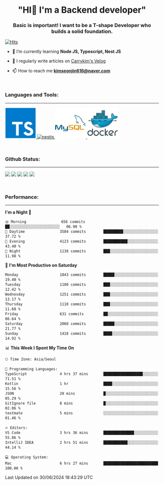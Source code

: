 <h1 align="center">"HI👋 I'm a Backend developer" </h1>
<h3 align="center">Basic is important! I want to be a T-shape Developer who builds a solid foundation.</h3>

[![Hits](https://hits.seeyoufarm.com/api/count/incr/badge.svg?url=https%3A%2F%2Fgithub.com%2Fgimseonjin&count_bg=%2318BFE5&title_bg=%23555555&icon=ko-fi.svg&icon_color=%23E7E7E7&title=hits&edge_flat=false)](https://hits.seeyoufarm.com)

- 🌱 I’m currently learning **Node JS, Typescript, Nest JS**

- 📝 I regularly write articles on [Carrykim's Velog](https://velog.io/@carrykim)

- 📫 How to reach me **kimseonjin616@naver.com**

<br/>

<h3 align="left">Languages and Tools:</h3>

***

<p align="left"> 
 <a href="https://www.typescriptlang.org/" target="_blank" rel="noreferrer"> <img src="https://raw.githubusercontent.com/devicons/devicon/master/icons/typescript/typescript-original.svg" alt="typescript" width="20%" height="20%"/> </a>
<a href="https://nestjs.com/" target="_blank" rel="noreferrer"> <img src="https://docs.nestjs.com/assets/logo-small.svg" alt="nestjs" width="20%" height="20%"/> </a> 
<a href="https://www.mysql.com/" target="_blank" rel="noreferrer"> <img src="https://raw.githubusercontent.com/devicons/devicon/master/icons/mysql/mysql-original-wordmark.svg" alt="mysql" width="20%" height="20%"/>  </a>
 <a href="https://www.docker.com/" target="_blank" rel="noreferrer"> <img src="https://raw.githubusercontent.com/devicons/devicon/master/icons/docker/docker-original-wordmark.svg" alt="docker" width="20%" height="20%"/> </a>
 </p>
</p>

<br/>

<h3 align="left">Github Status:</h3>

***

![](http://github-profile-summary-cards.vercel.app/api/cards/profile-details?username=gimseonjin&theme=nord_bright)
![](http://github-profile-summary-cards.vercel.app/api/cards/repos-per-language?username=gimseonjin&theme=nord_bright)
![](http://github-profile-summary-cards.vercel.app/api/cards/most-commit-language?username=gimseonjin&theme=nord_bright)
![](http://github-profile-summary-cards.vercel.app/api/cards/stats?username=gimseonjin&theme=nord_bright)
![](http://github-profile-summary-cards.vercel.app/api/cards/productive-time?username=gimseonjin&theme=nord_bright&utcOffset=8)


<br/>

<h3 align="left">Performance:</h3>

***

<!--START_SECTION:waka-->
**I'm a Night 🦉** 

```text
🌞 Morning                656 commits         ██░░░░░░░░░░░░░░░░░░░░░░░   06.90 % 
🌆 Daytime                3584 commits        █████████░░░░░░░░░░░░░░░░   37.72 % 
🌃 Evening                4123 commits        ███████████░░░░░░░░░░░░░░   43.40 % 
🌙 Night                  1138 commits        ███░░░░░░░░░░░░░░░░░░░░░░   11.98 % 
```
📅 **I'm Most Productive on Saturday** 

```text
Monday                   1843 commits        █████░░░░░░░░░░░░░░░░░░░░   19.40 % 
Tuesday                  1180 commits        ███░░░░░░░░░░░░░░░░░░░░░░   12.42 % 
Wednesday                1251 commits        ███░░░░░░░░░░░░░░░░░░░░░░   13.17 % 
Thursday                 1110 commits        ███░░░░░░░░░░░░░░░░░░░░░░   11.68 % 
Friday                   631 commits         ██░░░░░░░░░░░░░░░░░░░░░░░   06.64 % 
Saturday                 2068 commits        █████░░░░░░░░░░░░░░░░░░░░   21.77 % 
Sunday                   1418 commits        ████░░░░░░░░░░░░░░░░░░░░░   14.92 % 
```


📊 **This Week I Spent My Time On** 

```text
🕑︎ Time Zone: Asia/Seoul

💬 Programming Languages: 
TypeScript               4 hrs 37 mins       ██████████████████░░░░░░░   71.51 % 
Kotlin                   1 hr                ████░░░░░░░░░░░░░░░░░░░░░   15.56 % 
JSON                     20 mins             █░░░░░░░░░░░░░░░░░░░░░░░░   05.29 % 
GitIgnore file           8 mins              █░░░░░░░░░░░░░░░░░░░░░░░░   02.06 % 
textmate                 5 mins              ░░░░░░░░░░░░░░░░░░░░░░░░░   01.46 % 

🔥 Editors: 
VS Code                  3 hrs 36 mins       ██████████████░░░░░░░░░░░   55.86 % 
IntelliJ IDEA            2 hrs 51 mins       ███████████░░░░░░░░░░░░░░   44.14 % 

💻 Operating System: 
Mac                      6 hrs 27 mins       █████████████████████████   100.00 % 
```


 Last Updated on 30/06/2024 18:43:29 UTC
<!--END_SECTION:waka-->

<div align="center">
  
